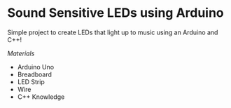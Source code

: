 # Sound Sensitive LEDs using Arduino #

Simple project to create LEDs that light up to music using an Arduino and C++!

*Materials*
- Arduino Uno
- Breadboard
- LED Strip
- Wire
- C++ Knowledge
